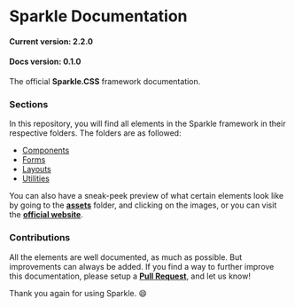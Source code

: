 # Sparkle Documentation
#### Current version: 2.2.0
#### Docs version: 0.1.0
The official __Sparkle.CSS__ framework documentation.

### __Sections__
In this repository, you will find all elements in the Sparkle framework in their respective folders. The folders are as followed:
- [Components](https://github.com/sparkle-css/sparkle-docs/tree/master/docs/Components)
- [Forms](https://github.com/sparkle-css/sparkle-docs/tree/master/docs/Forms)
- [Layouts](https://github.com/sparkle-css/sparkle-docs/tree/master/docs/Layouts)
- [Utilities](https://github.com/sparkle-css/sparkle-docs/tree/master/docs/Utilities)

You can also have a sneak-peek preview of what certain elements look like by going to the [__assets__](https://github.com/sparkle-css/sparkle-docs/tree/master/docs/assets) folder, and clicking on the images, or you can visit the [__official website__](https://sparklecss.herokuapp.com).

### __Contributions__
All the elements are well documented, as much as possible. But improvements can always be added. If you find a way to further improve this documentation, please setup a [__Pull Request__](https://github.com/sparkle-css/sparkle-docs/pulls), and let us know!

Thank you again for using Sparkle. :smile: